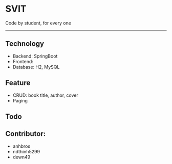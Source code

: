 # SVIT
Code by student, for every one

----
## Technology
  * Backend: SpringBoot
  * Frontend:
  * Database: H2, MySQL
  
## Feature
  * CRUD: book title, author, cover
  * Paging
## Todo

## Contributor:
  * anhbros
  * ndthinh5299
  * dewn49
